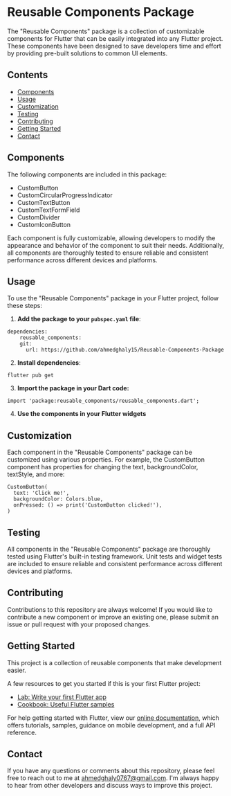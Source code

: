 # Reusable Components Package

The "Reusable Components" package is a collection of customizable components for Flutter that can be easily integrated into any Flutter project. These components have been designed to save developers time and effort by providing pre-built solutions to common UI elements.

## Contents

- [Components](#components)
- [Usage](#usage)
- [Customization](#customization)
- [Testing](#testing)
- [Contributing](#contributing)
- [Getting Started](#getting-started)
- [Contact](#contact)

## Components

The following components are included in this package:

- CustomButton
- CustomCircularProgressIndicator
- CustomTextButton
- CustomTextFormField
- CustomDivider
- CustomIconButton

Each component is fully customizable, allowing developers to modify the appearance and behavior of the component to suit their needs. Additionally, all components are thoroughly tested to ensure reliable and consistent performance across different devices and platforms.

## Usage

To use the "Reusable Components" package in your Flutter project, follow these steps:

1. **Add the package to your `pubspec.yaml` file**:

```
dependencies:
    reusable_components:
    git:
      url: https://github.com/ahmedghaly15/Reusable-Components-Package
```

2. **Install dependencies**:

```
flutter pub get
```

3. **Import the package in your Dart code:**

```
import 'package:reusable_components/reusable_components.dart';
```

4. **Use the components in your Flutter widgets**

## Customization

Each component in the "Reusable Components" package can be customized using various properties. For example, the CustomButton component has properties for changing the text, backgroundColor, textStyle, and more:

```
CustomButton(
  text: 'Click me!',
  backgroundColor: Colors.blue,
  onPressed: () => print('CustomButton clicked!'),
)
```

## Testing

All components in the "Reusable Components" package are thoroughly tested using Flutter's built-in testing framework. Unit tests and widget tests are included to ensure reliable and consistent performance across different devices and platforms.

## Contributing

Contributions to this repository are always welcome! If you would like to contribute a new component or improve an existing one, please submit an issue or pull request with your proposed changes.

## Getting Started

This project is a collection of reusable components that make development easier.

A few resources to get you started if this is your first Flutter project:

- [Lab: Write your first Flutter app](https://flutter.dev/docs/get-started/codelab)
- [Cookbook: Useful Flutter samples](https://flutter.dev/docs/cookbook)

For help getting started with Flutter, view our
[online documentation](https://flutter.dev/docs), which offers tutorials,
samples, guidance on mobile development, and a full API reference.

## Contact

If you have any questions or comments about this repository, please feel free to reach out to me at ahmedghaly0767@gmail.com. I'm always happy to hear from other developers and discuss ways to improve this project.

